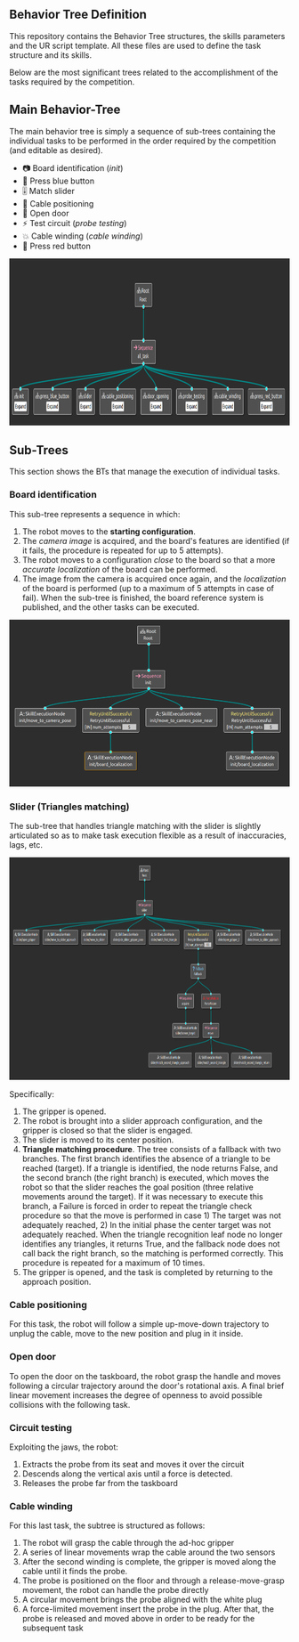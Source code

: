 ## Behavior Tree Definition

This repository contains the Behavior Tree structures, the skills parameters and the UR script template.
All these files are used to define the task structure and its skills.

Below are the most significant trees related to the accomplishment of the tasks required by the competition.

## Main Behavior-Tree
The main behavior tree is simply a sequence of sub-trees containing the individual tasks to be performed in the order required by the competition (and editable as desired).

- 📷 Board identification (*init*)
- 🔵 Press blue button
- 🎚️ Match slider
- 🔌 Cable positioning
- 🚪 Open door
- ⚡ Test circuit (*probe testing*)
- 💥 Cable winding (*cable winding*)
- 🔴 Press red button
 
<p align="center">
  <img height="300" src="https://github.com/JRL-CARI-CNR-UNIBS/Robothon2023/blob/master/robothon2023_images/mainBT.png">
</p>

## Sub-Trees
This section shows the BTs that manage the execution of individual tasks.

### Board identification

This sub-tree represents a sequence in which:
1. The robot moves to the **starting configuration**.
2. The *camera image* is acquired, and the board's features are identified (if it fails, the procedure is repeated for up to 5 attempts).
3. The robot moves to a configuration *close* to the board so that a more *accurate localization* of the board can be performed.
4. The image from the camera is acquired once again, and the *localization* of the board is performed (up to a maximum of 5 attempts in case of fail).
When the sub-tree is finished, the board reference system is published, and the other tasks can be executed.

<p align="center">
  <img height="300" src="https://github.com/JRL-CARI-CNR-UNIBS/Robothon2023/blob/master/robothon2023_images/boardIdentificationBT.png">
</p>

### Slider (Triangles matching)

The sub-tree that handles triangle matching with the slider is slightly articulated so as to make task execution flexible as a result of inaccuracies, lags, etc.

<p align="center">
  <img height="400" src="https://github.com/JRL-CARI-CNR-UNIBS/Robothon2023/blob/master/robothon2023_images/sliderBT.png">
</p>

Specifically: 
1. The gripper is opened.
2. The robot is brought into a slider approach configuration, and the gripper is closed so that the slider is engaged.
3. The slider is moved to its center position.
4. **Triangle matching procedure**. The tree consists of a fallback with two branches. The first branch identifies the absence of a triangle to be reached (target). If a triangle is identified, the node returns False, and the second branch (the right branch) is executed, which moves the robot so that the slider reaches the goal position (three relative movements around the target). If it was necessary to execute this branch, a Failure is forced in order to repeat the triangle check procedure so that the move is performed in case 1) The target was not adequately reached, 2) In the initial phase the center target was not adequately reached. When the triangle recognition leaf node no longer identifies any triangles, it returns True, and the fallback node does not call back the right branch, so the matching is performed correctly. This procedure is repeated for a maximum of 10 times. 
5. The gripper is opened, and the task is completed by returning to the approach position.

### Cable positioning

For this task, the robot will follow a simple up-move-down trajectory to unplug the cable, move to the new position and plug in it inside.

### Open door

To open the door on the taskboard, the robot grasp the handle and moves following a circular trajectory around the door's rotational axis.
A final brief linear movement increases the degree of openness to avoid possible collisions with the following task.

### Circuit testing
Exploiting the jaws, the robot:

1. Extracts the probe from its seat and moves it over the circuit
2. Descends along the vertical axis until a force is detected.
3. Releases the probe far from the taskboard

### Cable winding

For this last task, the subtree is structured as follows:
1. The robot will grasp the cable through the ad-hoc gripper
2. A series of linear movements wrap the cable around the two sensors
3. After the second winding is complete, the gripper is moved along the cable until it finds the probe.
4. The probe is positioned on the floor and through a release-move-grasp movement, the robot can handle the probe directly
5. A circular movement brings the probe aligned with the white plug
6. A force-limited movement insert the probe in the plug. After that, the probe is released and moved above in order to be ready for the subsequent task
